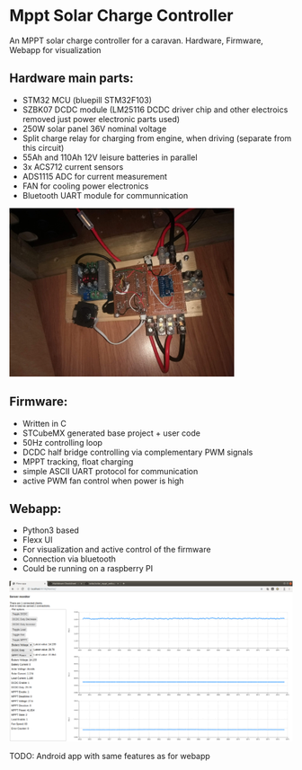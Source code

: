 # Mppt Solar Charge Controller

An MPPT solar charge controller for a caravan.
Hardware, Firmware, Webapp for visualization

## Hardware main parts:
 - STM32 MCU (bluepill STM32F103)
 - SZBK07 DCDC module (LM25116 DCDC driver chip and other electroics removed just power electronic parts used)
 - 250W solar panel 36V nominal voltage
 - Split charge relay for charging from engine, when driving (separate from this circuit)
 - 55Ah and 110Ah 12V leisure batteries in parallel
 - 3x ACS712 current sensors
 - ADS1115 ADC for current measurement
 - FAN for cooling power electronics
 - Bluetooth UART module for communnication

<img src="https://github.com/szbeni/solar/raw/master/res/prototype01.jpg" width="400">


## Firmware:
- Written in C
- STCubeMX generated base project + user code
- 50Hz controlling loop
- DCDC half bridge controlling via complementary PWM signals
- MPPT tracking, float charging
- simple ASCII UART protocol for communication
- active PWM fan control when power is high

## Webapp:
- Python3 based
- Flexx UI
- For visualization and active control of the firmware
- Connection via bluetooth
- Could be running on a raspberry PI

![alt text](https://github.com/szbeni/solar/raw/master/res/solar_webapp.png "Webapp")


TODO:
Android app with same features as for webapp

